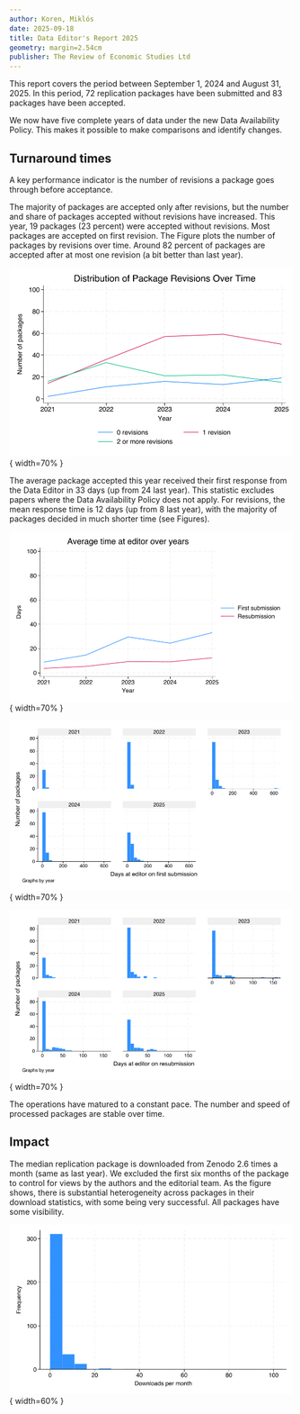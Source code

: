 ```yaml
---
author: Koren, Miklós
date: 2025-09-18
title: Data Editor's Report 2025
geometry: margin=2.54cm
publisher: The Review of Economic Studies Ltd
---
```


This report covers the period between September 1, 2024 and August 31, 2025. In this period, 72 replication packages have been submitted and 83 packages have been accepted.

We now have five complete years of data under the new Data Availability Policy. This makes it possible to make comparisons and identify changes. 

## Turnaround times

A key performance indicator is the number of revisions a package goes through before acceptance. 

The majority of packages are accepted only after revisions, but the number and share of packages accepted without revisions have increased. This year, 19 packages (23 percent) were accepted without revisions. Most packages are accepted on first revision. The Figure plots the number of packages by revisions over time. Around 82 percent of packages are accepted after at most one revision (a bit better than last year).

![Three quarters of packages are accepted after at most one revision](revisions_time.png){ width=70% }

The average package accepted this year received their first response from the Data Editor in 33 days (up from 24 last year). This statistic excludes papers where the Data Availability Policy does not apply. For revisions, the mean response time is 12 days (up from 8 last year), with the majority of packages decided in much shorter time (see Figures).

![Average time at editorial team](editor_time.png){ width=70% }

![Distribution of time at editorial team: first submissions](editor_time0.png){ width=70% }

![Distribution of time at editorial team: resubmissions](editor_time1.png){ width=70% }

The operations have matured to a constant pace. The number and speed of processed packages are stable over time. 

## Impact

The median replication package is downloaded from Zenodo 2.6 times a month (same as last year). We excluded the first six months of the package to control for views by the authors and the editorial team. As the figure shows, there is substantial heterogeneity across packages in their download statistics, with some being very successful. All packages have some visibility.

![Unique downloads of packages from Zenodo](downloads_histogram.png){ width=60% }

